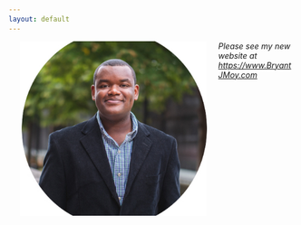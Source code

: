 ```yaml
---
layout: default
---
```


<img align="left" src="assets/moy.jpg" hspace="20"  width="330" height="309" >

*Please see my new website at https://www.BryantJMoy.com*

<!--I am an incoming Data Science Faculty Fellow in the Center for Data Science and a Visiting Assistant Professor of Politics at New York University.  I will join the tenure-track in 2024 as an Assistant Professor. My research primarily focuses on how small-scale multi-racial democracies (cities) in the United States function in a complex environment. The questions I seek to answer speak to democratic representation, elite behavior, and race & ethnic politics. In addition to my substantive areas, I have methodological interests in computational methods, experimental design, and causal inference using observational data.

My dissertation addresses fundamental questions about how citizens shape policy in American local democracy: do local governments translate public opinion to public policy despite a system of overlapping governing institutions; can individuals foster greater responsiveness and transparency among local elites; and how elites respond to diversity in their community.

My writing and research can be found in the *Oxford Bibliographies in Political Science*, *Political Behavior*, and *the Journal of Experimental Political Science.* In addition, a portion of my dissertation work received the Best Graduate Student Poster Award (Applications) from the Society of Political Methodology Summer Conference in 2021.  

In 2022, I graduated with a Ph.D. in Political Science from Washington University in St. Louis. Before enrolling at Washington University in St. Louis, I graduated with a bachelor’s and master’s degree in Political Science from Arkansas State University. My master’s thesis explored the relationship between economic freedom and participatory democracy.  


---

## Education
* **Washington University in St. Louis,  2016-2022** <br>
  Ph.D. Political Science 2022 <br>
  M.A. Political Science 2018 <br>

* **Arkansas State University** <br>
  M.A. Political Science 2016 <br>
  B.A. Political Science 2014

---

## Substantive Interests
* American Politics
* Representation
* Subnational Politics (Urban/Local)
* Race & Ethnic Politics

## Methodological Interests
* Causal Inference
* Experimental Design
* Computational Models



